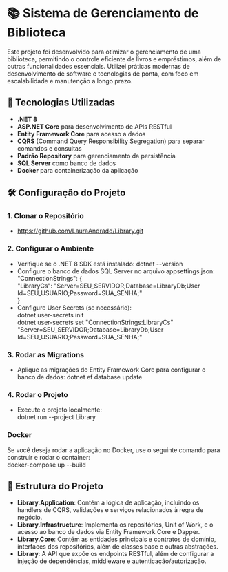 # 📚 Sistema de Gerenciamento de Biblioteca

Este projeto foi desenvolvido para otimizar o gerenciamento de uma biblioteca, permitindo o controle eficiente de livros e empréstimos, além de outras funcionalidades essenciais. Utilizei práticas modernas de desenvolvimento de software e tecnologias de ponta, com foco em escalabilidade e manutenção a longo prazo.

## 🚀 Tecnologias Utilizadas

- **.NET 8**
- **ASP.NET Core** para desenvolvimento de APIs RESTful
- **Entity Framework Core** para acesso a dados
- **CQRS** (Command Query Responsibility Segregation) para separar comandos e consultas
- **Padrão Repository** para gerenciamento da persistência
- **SQL Server** como banco de dados
- **Docker** para containerização da aplicação

## 🛠 Configuração do Projeto

### 1. Clonar o Repositório
- https://github.com/LauraAndradd/Library.git

### 2. Configurar o Ambiente
- Verifique se o .NET 8 SDK está instalado:
   dotnet --version
- Configure o banco de dados SQL Server no arquivo appsettings.json:  
  "ConnectionStrings": {  
  "LibraryCs": "Server=SEU_SERVIDOR;Database=LibraryDb;User Id=SEU_USUARIO;Password=SUA_SENHA;"  
  }  
- Configure User Secrets (se necessário):  
  dotnet user-secrets init  
  dotnet user-secrets set "ConnectionStrings:LibraryCs" "Server=SEU_SERVIDOR;Database=LibraryDb;User Id=SEU_USUARIO;Password=SUA_SENHA;"

### 3. Rodar as Migrations
- Aplique as migrações do Entity Framework Core para configurar o banco de dados:
  dotnet ef database update

### 4. Rodar o Projeto
- Execute o projeto localmente:  
  dotnet run --project Library

### Docker
Se você deseja rodar a aplicação no Docker, use o seguinte comando para construir e rodar o container:  
  docker-compose up --build

## 📂 Estrutura do Projeto

- **Library.Application**: Contém a lógica de aplicação, incluindo os handlers de CQRS, validações e serviços relacionados à regra de negócio.
- **Library.Infrastructure**: Implementa os repositórios, Unit of Work, e o acesso ao banco de dados via Entity Framework Core e Dapper.
- **Library.Core**: Contém as entidades principais e contratos de domínio, interfaces dos repositórios, além de classes base e outras abstrações.
- **Library**: A API que expõe os endpoints RESTful, além de configurar a injeção de dependências, middleware e autenticação/autorização.
